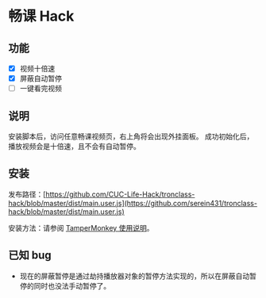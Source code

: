 # 畅课 Hack

## 功能

- [x] 视频十倍速
- [x] 屏蔽自动暂停
- [ ] 一键看完视频

## 说明

安装脚本后，访问任意畅课视频页，右上角将会出现外挂面板。
成功初始化后，播放视频会是十倍速，且不会有自动暂停。

## 安装

发布路径：[https://github.com/CUC-Life-Hack/tronclass-hack/blob/master/dist/main.user.js](https://github.com/serein431/tronclass-hack/blob/master/dist/main.user.js)

安装方法：请参阅 [TamperMonkey 使用说明](https://github.com/CUC-Life-Hack/.github/wiki/Tampermonkey-%E4%BD%BF%E7%94%A8%E8%AF%B4%E6%98%8E)。

## 已知 bug

- 现在的屏蔽暂停是通过劫持播放器对象的暂停方法实现的，所以在屏蔽自动暂停的同时也没法手动暂停了。
